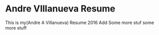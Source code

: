 # Andre VIllanueva Resume
This is my(Andre A Villanueva) Resume
2016
Add Some more stuf
some more stuff
